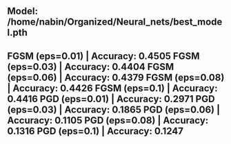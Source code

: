 Model: /home/nabin/Organized/Neural_nets/best_model.pth
-------------------------------------------
FGSM (eps=0.01)      | Accuracy: 0.4505
FGSM (eps=0.03)      | Accuracy: 0.4404
FGSM (eps=0.06)      | Accuracy: 0.4379
FGSM (eps=0.08)      | Accuracy: 0.4426
FGSM (eps=0.1)       | Accuracy: 0.4416
PGD (eps=0.01)       | Accuracy: 0.2971
PGD (eps=0.03)       | Accuracy: 0.1865
PGD (eps=0.06)       | Accuracy: 0.1105
PGD (eps=0.08)       | Accuracy: 0.1316
PGD (eps=0.1)        | Accuracy: 0.1247
-------------------------------------------